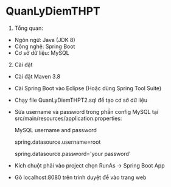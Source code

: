 # QuanLyDiemTHPT

1. Tổng quan:
  - Ngôn ngữ: Java (JDK 8)
  - Công nghệ: Spring Boot
  - Cơ sở dữ liệu: MySQL
2. Cài đặt
  - Cài đặt Maven 3.8
  - Cài Spring Boot vào Eclipse (Hoặc dùng Spring Tool Suite)
  - Chạy file QuanLyDiemTHPT2.sql để tạo cơ sở dữ liệu
  - Sửa username và password trong phần config MySQL tại src/main/resources/application.properties:
    
    MySQL username and password
    
    spring.datasource.username=root
    
    spring.datasource.password='your password'
  - Kích chuột phải vào project chọn RunAs -> Spring Boot App
  - Gõ localhost:8080 trên trình duyệt để vào trang web
